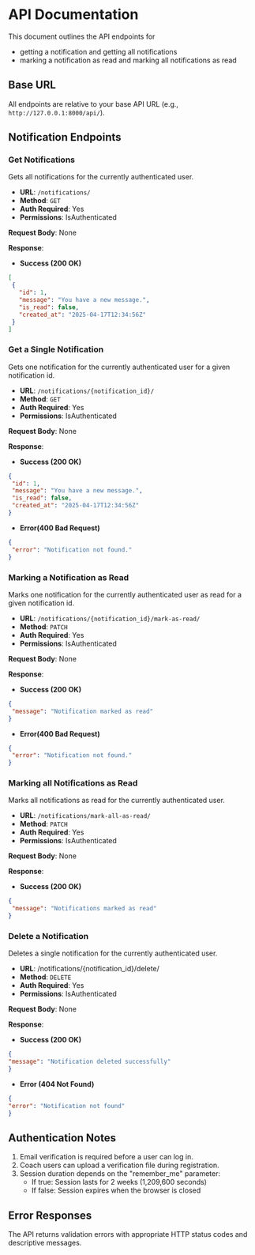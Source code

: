# API Documentation

This document outlines the API endpoints for
- getting a notification and getting all notifications
- marking a notification as read and marking all notifications as read


## Base URL

All endpoints are relative to your base API URL (e.g., `http://127.0.0.1:8000/api/`).


## Notification Endpoints

###  Get Notifications

Gets all notifications for the currently authenticated user.

- **URL**: `/notifications/`
- **Method**: `GET`
- **Auth Required**: Yes
- **Permissions**: IsAuthenticated

**Request Body**: None

**Response**:


- **Success (200 OK)**
 ```json
[
  {
    "id": 1,
    "message": "You have a new message.",
    "is_read": false,
    "created_at": "2025-04-17T12:34:56Z"
  }
]
```

###  Get a Single Notification

Gets one notification for the currently authenticated user for a given notification id.

- **URL**: `/notifications/{notification_id}/`
- **Method**: `GET`
- **Auth Required**: Yes
- **Permissions**: IsAuthenticated

**Request Body**: None

**Response**:


- **Success (200 OK)**
 ```json
{
  "id": 1,
  "message": "You have a new message.",
  "is_read": false,
  "created_at": "2025-04-17T12:34:56Z"
}
```

- **Error(400 Bad Request)**
 ```json
{
  "error": "Notification not found."
}
```

### Marking a Notification as Read
Marks one notification for the currently authenticated user as read for a given notification id.

- **URL**: `/notifications/{notification_id}/mark-as-read/`
- **Method**: `PATCH`
- **Auth Required**: Yes
- **Permissions**: IsAuthenticated

**Request Body**: None

**Response**:


- **Success (200 OK)**
 ```json
{
  "message": "Notification marked as read"
}

```

- **Error(400 Bad Request)**
 ```json
{
  "error": "Notification not found."
}
```

### Marking all Notifications as Read
Marks all notifications as read for the currently authenticated user.

- **URL**: `/notifications/mark-all-as-read/`
- **Method**: `PATCH`
- **Auth Required**: Yes
- **Permissions**: IsAuthenticated

**Request Body**: None

**Response**:


- **Success (200 OK)**
 ```json
{
  "message": "Notifications marked as read"
}
```

### Delete a Notification
Deletes a single notification for the currently authenticated user.

- **URL**: /notifications/{notification_id}/delete/
- **Method**: `DELETE`
- **Auth Required**: Yes
- **Permissions**: IsAuthenticated

**Request Body**: None

**Response**:


- **Success (200 OK)**
 ```json
{
 "message": "Notification deleted successfully"
}
```

- **Error (404 Not Found)**
 ```json
{
 "error": "Notification not found"
}
```


## Authentication Notes

1. Email verification is required before a user can log in.
2. Coach users can upload a verification file during registration.
3. Session duration depends on the "remember_me" parameter:
   - If true: Session lasts for 2 weeks (1,209,600 seconds)
   - If false: Session expires when the browser is closed

## Error Responses

The API returns validation errors with appropriate HTTP status codes and descriptive messages.
